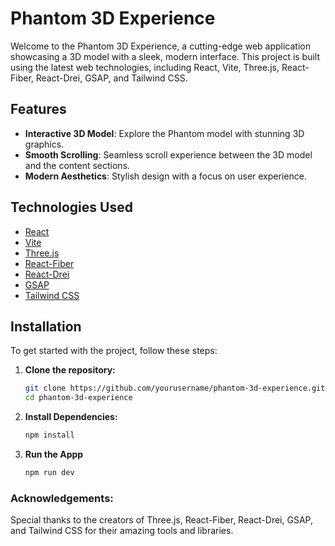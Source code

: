 # Phantom 3D Experience

Welcome to the Phantom 3D Experience, a cutting-edge web application showcasing a 3D model with a sleek, modern interface. This project is built using the latest web technologies, including React, Vite, Three.js, React-Fiber, React-Drei, GSAP, and Tailwind CSS.

## Features

- **Interactive 3D Model**: Explore the Phantom model with stunning 3D graphics.
- **Smooth Scrolling**: Seamless scroll experience between the 3D model and the content sections.
- **Modern Aesthetics**: Stylish design with a focus on user experience.

## Technologies Used

- [React](https://reactjs.org/)
- [Vite](https://vitejs.dev/)
- [Three.js](https://threejs.org/)
- [React-Fiber](https://docs.pmnd.rs/react-three-fiber/getting-started/introduction)
- [React-Drei](https://github.com/pmndrs/drei)
- [GSAP](https://greensock.com/gsap/)
- [Tailwind CSS](https://tailwindcss.com/)

## Installation

To get started with the project, follow these steps:

1. **Clone the repository:**
   ```bash
   git clone https://github.com/yourusername/phantom-3d-experience.git
   cd phantom-3d-experience
1. **Install Dependencies:**
   ```bash
   npm install
1. **Run the Appp**
   ```bash
   npm run dev

### Acknowledgements:
Special thanks to the creators of Three.js, React-Fiber, React-Drei, GSAP, and Tailwind CSS for their amazing tools and libraries.